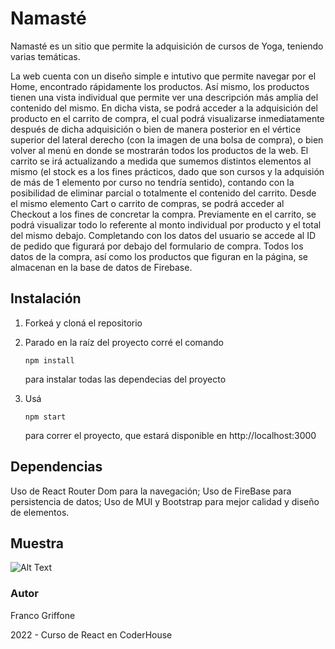# Namasté

Namasté es un sitio que permite la adquisición de cursos de Yoga, teniendo varias temáticas.

La web cuenta con un diseño simple e intutivo que permite navegar por el Home, encontrado rápidamente los productos. Así mismo, los productos tienen una vista individual que permite ver una descripción más amplia del contenido del mismo. En dicha vista, se podrá acceder a la adquisición del producto en el carrito de compra, el cual podrá visualizarse inmediatamente después de dicha adquisición o bien de manera posterior en el vértice superior del lateral derecho (con la imagen de una bolsa de compra), o bien volver al menú en donde se mostrarán todos los productos de la web.
El carrito se irá actualizando a medida que sumemos distintos elementos al mismo (el stock es a los fines prácticos, dado que son cursos y la adquisión de más de 1 elemento por curso no tendría sentido), contando con la posibilidad de eliminar parcial o totalmente el contenido del carrito.
Desde el mismo elemento Cart o carrito de compras, se podrá acceder al Checkout a los fines de concretar la compra. Previamente en el carrito, se podrá visualizar todo lo referente al monto individual por producto y el total del mismo debajo. Completando con los datos del usuario se accede al ID de pedido que figurará por debajo del formulario de compra.
Todos los datos de la compra, así como los productos que figuran en la página, se almacenan en la base de datos de Firebase.

## Instalación

1. Forkeá y cloná el repositorio

2. Parado en la raíz del proyecto corré el comando 

   ```
   npm install
   ```

    para instalar todas las dependecias del proyecto

3. Usá 

   ```
   npm start
   ```

    para correr el proyecto, que estará disponible en http://localhost:3000



## Dependencias

Uso de React Router Dom para la navegación;
Uso de FireBase para persistencia de datos;
Uso de MUI y Bootstrap para mejor calidad y diseño de elementos.

## Muestra

![Alt Text](/src/files/gifNamaste.gif)


### Autor

Franco Griffone

2022 - Curso de React en CoderHouse
